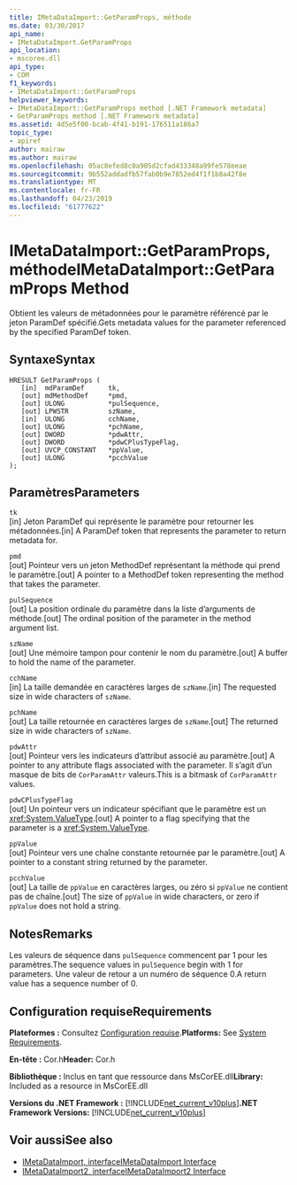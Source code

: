 ```yaml
---
title: IMetaDataImport::GetParamProps, méthode
ms.date: 03/30/2017
api_name:
- IMetaDataImport.GetParamProps
api_location:
- mscoree.dll
api_type:
- COM
f1_keywords:
- IMetaDataImport::GetParamProps
helpviewer_keywords:
- IMetaDataImport::GetParamProps method [.NET Framework metadata]
- GetParamProps method [.NET Framework metadata]
ms.assetid: 4d5e5f00-bcab-4f41-b191-176511a186a7
topic_type:
- apiref
author: mairaw
ms.author: mairaw
ms.openlocfilehash: 05ac8efed8c0a905d2cfad433348a99fe578eeae
ms.sourcegitcommit: 9b552addadfb57fab0b9e7852ed4f1f1b8a42f8e
ms.translationtype: MT
ms.contentlocale: fr-FR
ms.lasthandoff: 04/23/2019
ms.locfileid: "61777622"
---
```

# <a name="imetadataimportgetparamprops-method"></a><span data-ttu-id="81a72-102">IMetaDataImport::GetParamProps, méthode</span><span class="sxs-lookup"><span data-stu-id="81a72-102">IMetaDataImport::GetParamProps Method</span></span>
<span data-ttu-id="81a72-103">Obtient les valeurs de métadonnées pour le paramètre référencé par le jeton ParamDef spécifié.</span><span class="sxs-lookup"><span data-stu-id="81a72-103">Gets metadata values for the parameter referenced by the specified ParamDef token.</span></span>  
  
## <a name="syntax"></a><span data-ttu-id="81a72-104">Syntaxe</span><span class="sxs-lookup"><span data-stu-id="81a72-104">Syntax</span></span>  
  
```  
HRESULT GetParamProps (  
   [in]  mdParamDef      tk,  
   [out] mdMethodDef     *pmd,  
   [out] ULONG           *pulSequence,  
   [out] LPWSTR          szName,  
   [in]  ULONG           cchName,  
   [out] ULONG           *pchName,  
   [out] DWORD           *pdwAttr,  
   [out] DWORD           *pdwCPlusTypeFlag,  
   [out] UVCP_CONSTANT   *ppValue,  
   [out] ULONG           *pcchValue  
);  
```  
  
## <a name="parameters"></a><span data-ttu-id="81a72-105">Paramètres</span><span class="sxs-lookup"><span data-stu-id="81a72-105">Parameters</span></span>  
 `tk`  
 <span data-ttu-id="81a72-106">[in] Jeton ParamDef qui représente le paramètre pour retourner les métadonnées.</span><span class="sxs-lookup"><span data-stu-id="81a72-106">[in] A ParamDef token that represents the parameter to return metadata for.</span></span>  
  
 `pmd`  
 <span data-ttu-id="81a72-107">[out] Pointeur vers un jeton MethodDef représentant la méthode qui prend le paramètre.</span><span class="sxs-lookup"><span data-stu-id="81a72-107">[out] A pointer to a MethodDef token representing the method that takes the parameter.</span></span>  
  
 `pulSequence`  
 <span data-ttu-id="81a72-108">[out] La position ordinale du paramètre dans la liste d’arguments de méthode.</span><span class="sxs-lookup"><span data-stu-id="81a72-108">[out] The ordinal position of the parameter in the method argument list.</span></span>  
  
 `szName`  
 <span data-ttu-id="81a72-109">[out] Une mémoire tampon pour contenir le nom du paramètre.</span><span class="sxs-lookup"><span data-stu-id="81a72-109">[out] A buffer to hold the name of the parameter.</span></span>  
  
 `cchName`  
 <span data-ttu-id="81a72-110">[in] La taille demandée en caractères larges de `szName`.</span><span class="sxs-lookup"><span data-stu-id="81a72-110">[in] The requested size in wide characters of `szName`.</span></span>  
  
 `pchName`  
 <span data-ttu-id="81a72-111">[out] La taille retournée en caractères larges de `szName`.</span><span class="sxs-lookup"><span data-stu-id="81a72-111">[out] The returned size in wide characters of `szName`.</span></span>  
  
 `pdwAttr`  
 <span data-ttu-id="81a72-112">[out] Pointeur vers les indicateurs d’attribut associé au paramètre.</span><span class="sxs-lookup"><span data-stu-id="81a72-112">[out] A pointer to any attribute flags associated with the parameter.</span></span> <span data-ttu-id="81a72-113">Il s’agit d’un masque de bits de `CorParamAttr` valeurs.</span><span class="sxs-lookup"><span data-stu-id="81a72-113">This is a bitmask of `CorParamAttr` values.</span></span>  
  
 `pdwCPlusTypeFlag`  
 <span data-ttu-id="81a72-114">[out] Un pointeur vers un indicateur spécifiant que le paramètre est un <xref:System.ValueType>.</span><span class="sxs-lookup"><span data-stu-id="81a72-114">[out] A pointer to a flag specifying that the parameter is a <xref:System.ValueType>.</span></span>  
  
 `ppValue`  
 <span data-ttu-id="81a72-115">[out] Pointeur vers une chaîne constante retournée par le paramètre.</span><span class="sxs-lookup"><span data-stu-id="81a72-115">[out] A pointer to a constant string returned by the parameter.</span></span>  
  
 `pcchValue`  
 <span data-ttu-id="81a72-116">[out] La taille de `ppValue` en caractères larges, ou zéro si `ppValue` ne contient pas de chaîne.</span><span class="sxs-lookup"><span data-stu-id="81a72-116">[out] The size of `ppValue` in wide characters, or zero if `ppValue` does not hold a string.</span></span>  
  
## <a name="remarks"></a><span data-ttu-id="81a72-117">Notes</span><span class="sxs-lookup"><span data-stu-id="81a72-117">Remarks</span></span>

<span data-ttu-id="81a72-118">Les valeurs de séquence dans `pulSequence` commencent par 1 pour les paramètres.</span><span class="sxs-lookup"><span data-stu-id="81a72-118">The sequence values in `pulSequence` begin with 1 for parameters.</span></span> <span data-ttu-id="81a72-119">Une valeur de retour a un numéro de séquence 0.</span><span class="sxs-lookup"><span data-stu-id="81a72-119">A return value has a sequence number of 0.</span></span>

## <a name="requirements"></a><span data-ttu-id="81a72-120">Configuration requise</span><span class="sxs-lookup"><span data-stu-id="81a72-120">Requirements</span></span>  
 <span data-ttu-id="81a72-121">**Plateformes :** Consultez [Configuration requise](../../../../docs/framework/get-started/system-requirements.md).</span><span class="sxs-lookup"><span data-stu-id="81a72-121">**Platforms:** See [System Requirements](../../../../docs/framework/get-started/system-requirements.md).</span></span>  
  
 <span data-ttu-id="81a72-122">**En-tête :** Cor.h</span><span class="sxs-lookup"><span data-stu-id="81a72-122">**Header:** Cor.h</span></span>  
  
 <span data-ttu-id="81a72-123">**Bibliothèque :** Inclus en tant que ressource dans MsCorEE.dll</span><span class="sxs-lookup"><span data-stu-id="81a72-123">**Library:** Included as a resource in MsCorEE.dll</span></span>  
  
 <span data-ttu-id="81a72-124">**Versions du .NET Framework :** [!INCLUDE[net_current_v10plus](../../../../includes/net-current-v10plus-md.md)]</span><span class="sxs-lookup"><span data-stu-id="81a72-124">**.NET Framework Versions:** [!INCLUDE[net_current_v10plus](../../../../includes/net-current-v10plus-md.md)]</span></span>  
  
## <a name="see-also"></a><span data-ttu-id="81a72-125">Voir aussi</span><span class="sxs-lookup"><span data-stu-id="81a72-125">See also</span></span>

- [<span data-ttu-id="81a72-126">IMetaDataImport, interface</span><span class="sxs-lookup"><span data-stu-id="81a72-126">IMetaDataImport Interface</span></span>](../../../../docs/framework/unmanaged-api/metadata/imetadataimport-interface.md)
- [<span data-ttu-id="81a72-127">IMetaDataImport2, interface</span><span class="sxs-lookup"><span data-stu-id="81a72-127">IMetaDataImport2 Interface</span></span>](../../../../docs/framework/unmanaged-api/metadata/imetadataimport2-interface.md)
